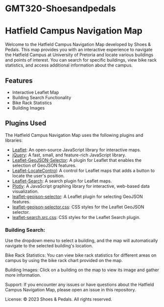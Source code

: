 # GMT320-Shoesandpedals

# Hatfield Campus Navigation Map

Welcome to the Hatfield Campus Navigation Map developed by Shoes & Pedals. This map provides you with an interactive experience to navigate the Hatfield Campus at University of Pretoria and locate various buildings and points of interest. You can search for specific buildings, view bike rack statistics, and access additional information about the campus.

## Features

- Interactive Leaflet Map
- Building Search Functionality
- Bike Rack Statistics
- Building Images

## Plugins Used

The Hatfield Campus Navigation Map uses the following plugins and libraries:

- [Leaflet](https://leafletjs.com/): An open-source JavaScript library for interactive maps.
- [jQuery](https://jquery.com/): A fast, small, and feature-rich JavaScript library.
- [Leaflet-GeoJSON-Selector](https://github.com/ahocevar/Leaflet.geojson-selector): A plugin for Leaflet that enables the selection of GeoJSON features.
- [Leaflet-LocateControl](https://github.com/domoritz/leaflet-locatecontrol): A control for Leaflet maps that adds a button to locate the user's position.
- [Leaflet-Search](https://github.com/stefanocudini/leaflet-search): A search plugin for Leaflet maps.
- [Plotly](https://plotly.com/): A JavaScript graphing library for interactive, web-based data visualization.
- [leaflet-geojson-selector](https://github.com/lyzadanger/leaflet-geojson-selector): A Leaflet plugin for selecting GeoJSON features.
- [leaflet-geojson-selector.css](https://github.com/lyzadanger/leaflet-geojson-selector): CSS styles for the Leaflet GeoJSON selector.
- [leaflet-search.src.css](https://github.com/stefanocudini/leaflet-search): CSS styles for the Leaflet Search plugin.

### Building Search:
Use the dropdown menu to select a building, and the map will automatically navigate to the selected building's location.

Bike Rack Statistics:
You can view bike rack statistics for different areas on campus by using the bike rack chart provided on the map.

Building Images:
Click on a building on the map to view its image and gather more information.

Support:
If you encounter any issues or have questions about the Hatfield Campus Navigation Map, please open an issue in this repository.

License:
© 2023 Shoes & Pedals. All rights reserved.

